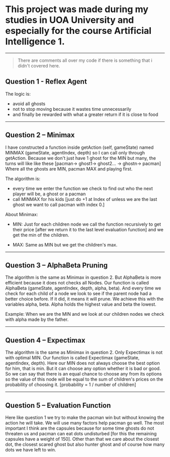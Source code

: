 # This project was made during my studies in UOA University and especially for the course Artificial Intelligence 1.

---

> There are comments all over my code if there is something that i didn't covered here.

## Question 1 - Reflex Agent

The logic is:
- avoid all ghosts
- not to stop moving because it wastes time unnecessarily
- and finally be rewarded with what a greater return if it is close to
food

---

## Question 2 – Minimax

I have constructed a function inside getAction (self, gameState) named MINMAX (gameState, agentIndex, depth) so I can
call only through getAction.
Because we don't just have 1 ghost for the MIN but
many, the turns will like like these [pacman-> ghost1-> ghost2… -> ghostn-> pacman]
Where all the ghosts are MIN, pacman MAX and playing first.

The algorithm is:
- every time we enter the function we check to
find out who the next player will be, a ghost or a pacman
- call MINMAX for his kids [just do +1 at Index of unless we are the last ghost we want to call
pacman with index 0.]

About Minimax:
- MIN: Just for each children node we call the function recursively
to get their price [after we return it to the last level
evaluation function] and we get the min of the children.

- MAX: Same as MIN but we get the children's max.

---

## Question 3 – AlphaBeta Pruning

The algorithm is the same as Minimax in question 2. But AlphaBeta
is more efficient because it does not checks all Nodes.
Our function is called AlphaBeta (gameState, agentIndex, depth, alpha, beta).
And every time we check for each child of a node we look to see if the
parent node had a better choice before. If it did, it means it will prune.
We achieve this with the variables alpha, beta.
Alpha holds the highest value and beta the lowest.

Example: When we are the MIN and we look at our children nodes we check with alpha
made by the father.

---

## Question 4 – Expectimax

The algorithm is the same as Minimax in question 2. Only Expectimax
is not with optimal MIN.
Our function is called Expectimax (gameState, agentIndex, depth).
Here our MIN does not always choose the best option for him, that is
min. But it can choose any option whether it is bad or good.
So we can say that there is an equal chance to choose any
from its options so the value of this node will be equal to the sum
of children's prices on the probability of choosing it.
[probability = 1 / number of children]

---

## Question 5 – Evaluation Function

Here like question 1 we try to make the pacman win but
without knowing the action he will take.
We will use many factors help pacman go well.
The most important I think are the capsules because for some time
ghosts do not threaten us and pacman can eat dots undisturbed
[for this the remaining capsules have a weight of 150].
Other than that we care about the closest dot, the closest scared ghost
but also hunter ghost and of course how many dots we have left to win.
